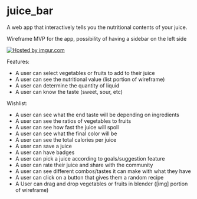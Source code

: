 juice_bar
=========

A web app that interactively tells you the nutritional contents of your juice. 

Wireframe MVP for the app, possibility of having a sidebar on the left side

<a href="http://imgur.com/4I0i78Z"><img src="http://i.imgur.com/4I0i78Z.png" title="Hosted by imgur.com" /></a>

Features:

- A user can select vegetables or fruits to add to their juice
- A user can see the nutritional value (list portion of wireframe)
- A user can determine the quantity of liquid 
- A user can know the taste (sweet, sour, etc)

Wishlist:

- A user can see what the end taste will be depending on ingredients
- A user can see the ratios of vegetables to fruits 
- A user can see how fast the juice will spoil
- A user can see what the final color will be
- A user can see the total calories per juice
- A user can save a juice
- A user can have badges
- A user can pick a juice according to goals/suggestion feature
- A user can rate their juice and share with the community
- A user can see different combos/tastes it can make with what they have
- A user can click on a button that gives them a random recipe 
- A User can drag and drop vegetables or fruits in blender ([img] portion of wireframe)
